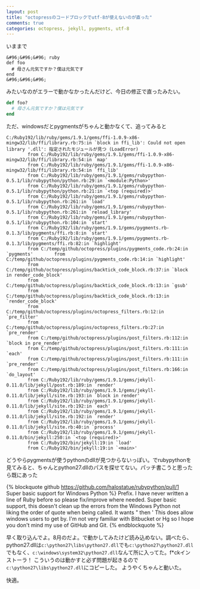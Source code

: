 ```yaml
---
layout: post
title: "octopressのコードブロックでutf-8が使えないのが直った"
comments: true
categories: octopress, jekyll, pygments, utf-8
---
```


いままで

```
&#96;&#96;&#96; ruby
def foo 
  # 母さん元気ですか？僕は元気です
end
&#96;&#96;&#96;
```

みたいなのがエラーで動かなかったんだけど、今日の修正で直ったみたい。

``` ruby
def foo?
  # 母さん元気ですか？僕は元気です
end
```

ただ、windowsだとpygmentsがちゃんと動かなくて、追ってみると

```text
C:/Ruby192/lib/ruby/gems/1.9.1/gems/ffi-1.0.9-x86-mingw32/lib/ffi/library.rb:75:in `block in ffi_lib': Could not open library '.dll': 指定されたモジュールが見つ (LoadError)
        from C:/Ruby192/lib/ruby/gems/1.9.1/gems/ffi-1.0.9-x86-mingw32/lib/ffi/library.rb:54:in `map'
        from C:/Ruby192/lib/ruby/gems/1.9.1/gems/ffi-1.0.9-x86-mingw32/lib/ffi/library.rb:54:in `ffi_lib'
        from C:/Ruby192/lib/ruby/gems/1.9.1/gems/rubypython-0.5.1/lib/rubypython/python.rb:29:in `<module:Python>'
        from C:/Ruby192/lib/ruby/gems/1.9.1/gems/rubypython-0.5.1/lib/rubypython/python.rb:21:in `<top (required)>'
        from C:/Ruby192/lib/ruby/gems/1.9.1/gems/rubypython-0.5.1/lib/rubypython.rb:261:in `load'
        from C:/Ruby192/lib/ruby/gems/1.9.1/gems/rubypython-0.5.1/lib/rubypython.rb:261:in `reload_library'
        from C:/Ruby192/lib/ruby/gems/1.9.1/gems/rubypython-0.5.1/lib/rubypython.rb:104:in `start'
        from C:/Ruby192/lib/ruby/gems/1.9.1/gems/pygments.rb-0.1.3/lib/pygments/ffi.rb:8:in `start'
        from C:/Ruby192/lib/ruby/gems/1.9.1/gems/pygments.rb-0.1.3/lib/pygments/ffi.rb:82:in `highlight'
        from C:/temp/github/octopress/plugins/pygments_code.rb:24:in `pygments'        from C:/temp/github/octopress/plugins/pygments_code.rb:14:in `highlight'
        from C:/temp/github/octopress/plugins/backtick_code_block.rb:37:in `block in render_code_block'
        from C:/temp/github/octopress/plugins/backtick_code_block.rb:13:in `gsub'
        from C:/temp/github/octopress/plugins/backtick_code_block.rb:13:in `render_code_block'
        from C:/temp/github/octopress/plugins/octopress_filters.rb:12:in `pre_filter'
        from C:/temp/github/octopress/plugins/octopress_filters.rb:27:in `pre_render'
        from C:/temp/github/octopress/plugins/post_filters.rb:112:in `block in pre_render'
        from C:/temp/github/octopress/plugins/post_filters.rb:111:in `each'
        from C:/temp/github/octopress/plugins/post_filters.rb:111:in `pre_render'
        from C:/temp/github/octopress/plugins/post_filters.rb:166:in `do_layout'
        from C:/Ruby192/lib/ruby/gems/1.9.1/gems/jekyll-0.11.0/lib/jekyll/post.rb:189:in `render'
        from C:/Ruby192/lib/ruby/gems/1.9.1/gems/jekyll-0.11.0/lib/jekyll/site.rb:193:in `block in render'
        from C:/Ruby192/lib/ruby/gems/1.9.1/gems/jekyll-0.11.0/lib/jekyll/site.rb:192:in `each'
        from C:/Ruby192/lib/ruby/gems/1.9.1/gems/jekyll-0.11.0/lib/jekyll/site.rb:192:in `render'
        from C:/Ruby192/lib/ruby/gems/1.9.1/gems/jekyll-0.11.0/lib/jekyll/site.rb:40:in `process'
        from C:/Ruby192/lib/ruby/gems/1.9.1/gems/jekyll-0.11.0/bin/jekyll:250:in `<top (required)>'
        from C:/Ruby192/bin/jekyll:19:in `load'
        from C:/Ruby192/bin/jekyll:19:in `<main>'
```

どうやらpygmentsが使うpythonのdllが見つからないっぽい。でrubypythonを見てみると、ちゃんとpython27.dllのパスを探せてない。パッチ書こうと思ったら既にあった

{% blockquote github https://github.com/halostatue/rubypython/pull/1 Super basic support for Windows Python %}
Prefix. I have never written a line of Ruby before so please fix/improve where needed.
Super basic support, this doesn't clean up the errors from the Windows Python not liking the order of quote when being called. It wants " then '
This does allow windows users to get by.
I'm not very familiar with Bitbucket or Hg so I hope you don't mind my use of GitHub and Git.
{% endblockquote %}

早く取り込んでよ。8月のだよ。で動かしてみたけど読み込めない。調べたら、python27.dllは`c:\python27\libs\python27.dll`でも`c:\python27\python27.dll`でもなく、`c:\windows\system32\python27.dll`なんて所に入ってた。f&#42;ckインストーラ！
こういうのは動かすと必ず問題が起きるので`c:\python27\libs\python27.dll`にコピーした。
ようやくちゃんと動いた。

快適。

